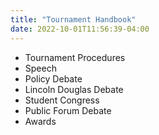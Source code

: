 ```yaml
---
title: "Tournament Handbook"
date: 2022-10-01T11:56:39-04:00
---
```


* Tournament Procedures
* Speech
* Policy Debate
* Lincoln Douglas Debate
* Student Congress
* Public Forum Debate
* Awards